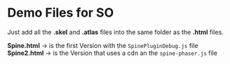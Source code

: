 # Demo Files for SO
Just add all the **.skel** and **.atlas** files into the same folder as the **.html** files.  

**Spine.html** -> is the first Version with the `SpinePluginDebug.js` file
**Spine2.html** -> is the Version  that uses a cdn an the `spine-phaser.js` file
